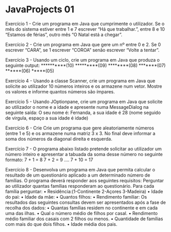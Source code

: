 # JavaProjects 01

Exercício 1 - Crie um programa em Java que 
              cumprimente o utilizador. Se o mês do sistema estiver entre 1 e 7 escrever 
              “Há que trabalhar.”, entre 8 e 10 “Estamos de férias”, outro mês 
              “O Natal está a chegar”.

Exercício 2 - Crie um programa em Java que gere um 
    nº entre 0 e 2. Se 0 escrever “CARA”, se 1 escrever “COROA” senão escrever 
    “Volte a tentar”.

Exercício 3 - Usando um ciclo, crie um programa em Java que produza o seguinte output:
  **********(10)
  *********(09)
  ********(08)
  *******(07)
  ******(06)
  *****(05)

Exercício 4 - Usando a classe Scanner, crie um programa em Java que solicite ao 
    utilizador 10 números inteiros e os armazene num vetor. 
    Mostre os valores e informe quantos números são ímpares.
    
   Exercício 5 - Usando JOptionpane, crie um programa em Java que solicite ao utilizador o 
    nome e a idade e apresente numa MessageDialog na seguinte saída: O seu nome é: Fernanda, a sua idade é 28 (nome seguido de virgula, espaço a 
    sua idade é idade)

Exercício 6 - Crie Crie um programa que gere aleatoriamente 
    números (entre 1 e 5) e os armazene numa matriz 3 x 3. No final deve 
    informar a soma dos números da diagonal direita e esquerda.
    
  Exercício 7 - O programa  abaixo listado pretende solicitar 
    ao utilizador um número inteiro e apresentar a tabuada da soma desse número
    no seguinte formato:
    7 + 1 = 8
7 + 2 = 9
….
7 + 10 = 17

   Exercício 8 - Desenvolva um programa em Java que permita
    calcular o resultado de um questionário aplicado a um determinado 
    número de famílias. O programa deverá responder aos seguintes requisitos: 
    Perguntar ao utilizador quantas famílias responderam ao questionário. 
    Para cada família perguntar:
• Residência:(1-Continente 2-Açores 3-Madeira)
• Idade do pai:
• Idade da mãe:
• Quantos filhos:
• Rendimento familiar:
Os resultados das seguintes consultas devem ser apresentados após a 
    fase de recolha dos dados:
• Quantas famílias residem no continente e em cada uma das ilhas.
• Qual o número médio de filhos por casal.
• Rendimento médio familiar dos casais com 2 filhos ou menos.
• Quantidade de famílias com mais do que dois filhos.
• Idade média dos pais.
